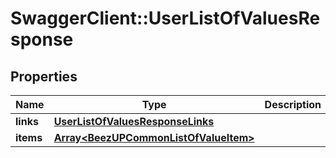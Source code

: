 # SwaggerClient::UserListOfValuesResponse

## Properties
Name | Type | Description | Notes
------------ | ------------- | ------------- | -------------
**links** | [**UserListOfValuesResponseLinks**](UserListOfValuesResponseLinks.md) |  | [optional] 
**items** | [**Array&lt;BeezUPCommonListOfValueItem&gt;**](BeezUPCommonListOfValueItem.md) |  | [optional] 


